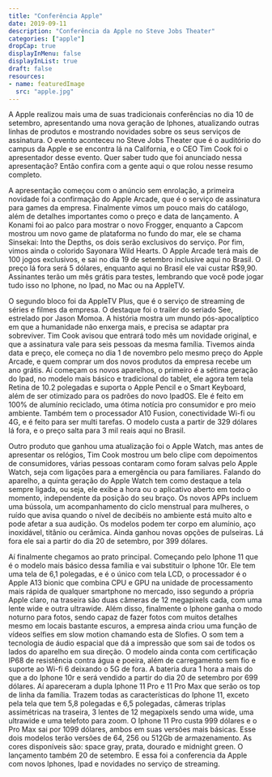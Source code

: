 ```yaml
---
title: "Conferência Apple"
date: 2019-09-11
description: "Conferência da Apple no Steve Jobs Theater"
categories: ["apple"]
dropCap: true
displayInMenu: false
displayInList: true
draft: false
resources:
- name: featuredImage
  src: "apple.jpg"
---
```


A Apple realizou mais uma de suas tradicionais conferências no dia 10 de setembro, apresentando uma nova geração de Iphones, atualizando outras linhas de produtos e mostrando novidades sobre os seus serviços de assinatura. O evento aconteceu no Steve Jobs Theater que é o auditório do campus da Apple e se encontra lá na California, e o CEO Tim Cook foi o apresentador desse evento. Quer saber tudo que foi anunciado nessa apresentação? Então confira com a gente aqui o que rolou nesse resumo completo.

A apresentação começou com o anúncio sem enrolação, a primeira novidade foi a confirmação do Apple Arcade, que é o serviço de assinatura para games da empresa. Finalmente vimos um pouco mais do catálogo, além de detalhes importantes como o preço e data de lançamento. A Konami foi ao palco para mostrar o novo Frogger, enquanto a Capcom mostrou um novo game de plataforma no fundo do mar, ele se chama Sinsekai: Into the Depths, os dois serão exclusivos do serviço. Por fim, vimos ainda o colorido Sayonara Wild Hearts. O Apple Arcade terá mais de 100 jogos exclusivos, e sai no dia 19 de setembro inclusive aqui no Brasil. O preço lá fora será 5 dólares, enquanto aqui no Brasil ele vai custar R$9,90. Assinantes terão um mês grátis para testes, lembrando que você pode jogar tudo isso no Iphone, no Ipad, no Mac ou na AppleTV.

O segundo bloco foi da AppleTV Plus, que é o serviço de streaming de séries e filmes da empresa. O destaque foi o trailer do seriado See, estrelado por Jason Momoa. A história mostra um mundo pós-apocalíptico em que a humanidade não enxerga mais, e precisa se adaptar pra sobreviver. Tim Cook avisou que entrará todo mês um novidade original, e que a assinatura vale para seis pessoas da mesma família. Tivemos ainda data e preço, ele começa no dia 1 de novembro pelo mesmo preço do Apple Arcade, e quem comprar um dos novos produtos da empresa recebe um ano grátis.
Aí começam os novos aparelhos, o primeiro é a sétima geração do Ipad, no modelo mais básico e tradicional do tablet, ele agora tem tela Retina de 10.2 polegadas e suporta o Apple Pencil e o Smart Keyboard, além de ser otimizado para os padrões do novo IpadOS. Ele é feito em 100% de alumínio reciclado, uma ótima notícia pro consumidor e pro meio ambiente. Também tem o processador A10 Fusion, conectividade Wi-fi ou 4G, e é feito para ser multi tarefas. O modelo custa a partir de 329 dólares lá fora, e o preço salta para 3 mil reais aqui no Brasil.

Outro produto que ganhou uma atualização foi o Apple Watch, mas antes de apresentar os relógios, Tim Cook mostrou um belo clipe com depoimentos de consumidores, várias pessoas contaram como foram salvas pelo Apple Watch, seja com ligações para a emergência ou para familiares. Falando do aparelho, a quinta geração do Apple Watch tem como destaque a tela sempre ligada, ou seja, ele exibe a hora ou o aplicativo aberto em todo o momento, independente da posição do seu braço. Os novos APPs incluem uma bússola, um acompanhamento do ciclo menstrual para mulheres, o ruído que avisa quando o nível de decibéis no ambiente está muito alto e pode afetar a sua audição. Os modelos podem ter corpo em alumínio, aço inoxidável, titânio ou cerâmica. Ainda ganhou novas opções de pulseiras. Lá fora ele sai a partir do dia 20 de setembro, por 399 dólares.

Aí finalmente chegamos ao prato principal. Começando pelo Iphone 11 que é o modelo mais básico dessa família e vai substituir o Iphone 10r. Ele tem uma tela de 6,1 polegadas, e é o único com tela LCD, o processador é o Apple A13 bionic que combina CPU e GPU na unidade de processamento mais rápida de qualquer smartphone no mercado, isso segundo a própria Apple claro, na traseira são duas câmeras de 12 megapixels cada, com uma lente wide e outra ultrawide. Além disso, finalmente o Iphone ganha o modo noturno para fotos, sendo capaz de fazer fotos com muitos detalhes mesmo em locais bastante escuros, a empresa ainda criou uma função de vídeos selfies em slow motion chamando esta de Slofies. O som tem a tecnologia de áudio espacial que dá a impressão que som sai de todos os lados do aparelho em sua direção. O modelo ainda conta com certificação IP68 de resistência contra água e poeira, além de carregamento sem fio e suporte ao Wi-fi 6 deixando o 5G de fora. A bateria dura 1 hora a mais do que a do Iphone 10r e será vendido a partir do dia 20 de setembro por 699 dólares. Aí apareceram a dupla Iphone 11 Pro e 11 Pro Max que serão os top de linha da família. Trazem todas as características do Iphone 11, exceto pela tela que tem 5,8 polegadas e 6,5 polegadas, câmeras triplas assimétricas na traseira, 3 lentes de 12 megapixels sendo uma wide, uma ultrawide e uma telefoto para zoom. O Iphone 11 Pro custa 999 dólares e o Pro Max sai por 1099 dólares, ambos em suas versões mais básicas. Esse dois modelos terão versões de 64, 256 ou 512Gb de armazenamento. As cores disponíveis são: space gray, prata, dourado e midnight green. O lançamento também 20 de setembro. E essa foi a conferencia da Apple com novos Iphones, Ipad e novidades no serviço de streaming.
